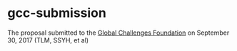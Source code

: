 # gcc-submission
The proposal submitted to the [Global Challenges Foundation](https://globalchallenges.org/about/history/new-shape-prize/) on September 30, 2017 
(TLM, SSYH, et al)
